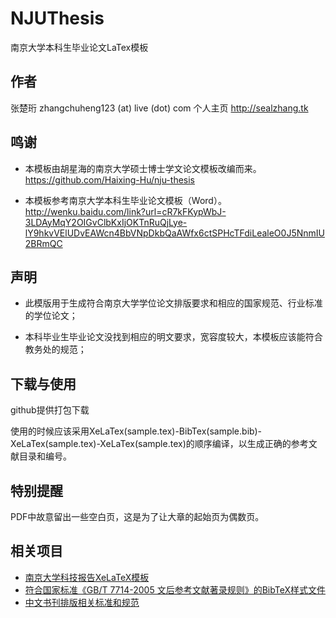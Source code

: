 # NJUThesis

南京大学本科生毕业论文LaTex模板

## 作者

张楚珩 zhangchuheng123 (at) live (dot) com
个人主页 http://sealzhang.tk

## 鸣谢

* 本模板由胡星海的南京大学硕士博士学文论文模板改编而来。
https://github.com/Haixing-Hu/nju-thesis

* 本模板参考南京大学本科生毕业论文模板（Word）。
http://wenku.baidu.com/link?url=cR7kFKypWbJ-3LDAyMqY2OIGvClbKxIjOKTnRuQjLye-lY9hkvVElUDvEAWcn4BbVNpDkbQaAWfx6ctSPHcTFdiLealeO0J5NnmIU2BRmQC

## 声明

* 此模版用于生成符合南京大学学位论文排版要求和相应的国家规范、行业标准的学位论文；

* 本科毕业生毕业论文没找到相应的明文要求，宽容度较大，本模板应该能符合教务处的规范；

## 下载与使用

github提供打包下载

使用的时候应该采用XeLaTex(sample.tex)-BibTex(sample.bib)-XeLaTex(sample.tex)-XeLaTex(sample.tex)的顺序编译，以生成正确的参考文献目录和编号。

## 特别提醒

PDF中故意留出一些空白页，这是为了让大章的起始页为偶数页。

## 相关项目

* [南京大学科技报告XeLaTeX模板][nju-report]
* [符合国家标准《GB/T 7714-2005 文后参考文献著录规则》的BibTeX样式文件][gbt7714-2005-bst]
* [中文书刊排版相关标准和规范][typesetting-standard]

[nju-report]: https://github.com/Haixing-Hu/nju-report
[gbt7714-2005-bst]: https://github.com/Haixing-Hu/GBT7714-2005-BibTeX-Style
[typesetting-standard]: https://github.com/Haixing-Hu/typesetting-standard

